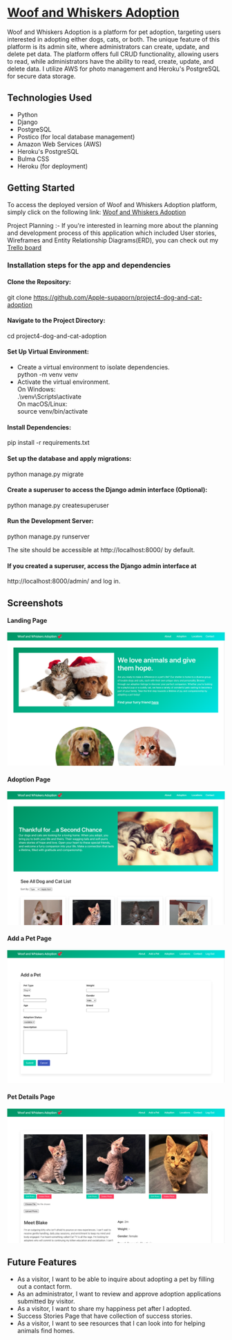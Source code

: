 # [Woof and Whiskers Adoption](https://dogandcat-adoption-c23fc9844c3a.herokuapp.com/)
Woof and Whiskers Adoption is a platform for pet adoption, targeting users interested in adopting either dogs, cats, or both. The unique feature of this platform is its admin site, where administrators can create, update, and delete pet data. The platform offers full CRUD functionality, allowing users to read, while administrators have the ability to read, create, update, and delete data. I utilize AWS for photo management and Heroku's PostgreSQL for secure data storage.

## Technologies Used
- Python
- Django
- PostgreSQL
- Postico (for local database management)
- Amazon Web Services (AWS)
- Heroku's PostgreSQL
- Bulma CSS
- Heroku (for deployment)

## Getting Started
To access the deployed version of Woof and Whiskers Adoption platform, simply click on the following link: [Woof and Whiskers Adoption](https://dogandcat-adoption-c23fc9844c3a.herokuapp.com/)

Project Planning :- If you're interested in learning more about the planning and development process of this application which included User stories, Wireframes and Entity Relationship Diagrams(ERD), you can check out my [Trello board](https://trello.com/b/bSekNsA8/dog-and-cat-adoption-python-project)

### Installation steps for the app and dependencies
#### Clone the Repository:
git clone https://github.com/Apple-supaporn/project4-dog-and-cat-adoption

#### Navigate to the Project Directory:
cd project4-dog-and-cat-adoption

#### Set Up Virtual Environment:
- Create a virtual environment to isolate dependencies.  
python -m venv venv
- Activate the virtual environment.  
On Windows:  
.\venv\Scripts\activate  
On macOS/Linux:  
source venv/bin/activate

#### Install Dependencies:
pip install -r requirements.txt

#### Set up the database and apply migrations:
python manage.py migrate


#### Create a superuser to access the Django admin interface (Optional):
python manage.py createsuperuser

#### Run the Development Server:
python manage.py runserver

The site should be accessible at http://localhost:8000/ by default.

#### If you created a superuser, access the Django admin interface at 
http://localhost:8000/admin/ and log in.


## Screenshots
#### Landing Page
![Landing Page](dog_and_cat_adoption_project/dog_and_cat_adoption_app/static/images/screenshot-1.png)

#### Adoption Page
![Menu Page](dog_and_cat_adoption_project/dog_and_cat_adoption_app/static/images/screenshot-2.png)

#### Add a Pet Page
![Create a New Menu Page](dog_and_cat_adoption_project/dog_and_cat_adoption_app/static/images/screenshot-3.png)

#### Pet Details Page
![Create a New Menu Page](dog_and_cat_adoption_project/dog_and_cat_adoption_app/static/images/screenshot-4.png)


## Future Features
- As a visitor, I want to be able to inquire about adopting a pet by filling out a contact form.
- As an administrator, I want to review and approve adoption applications submitted by visitor.
- As a visitor, I want to share my happiness pet after I adopted.
- Success Stories Page that have collection of success stories.
- As a visitor, I want to see resources that I can look into for helping animals find homes.


